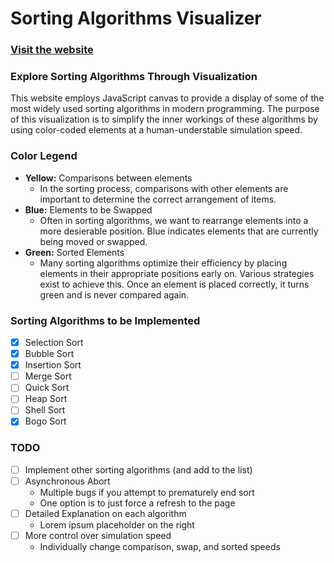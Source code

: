 # Sorting Algorithms Visualizer

### [Visit the website](https://frociac.github.io/Sorting-Algorithms-Visualizer "Sorting Algorithms Visualizer")

### Explore Sorting Algorithms Through Visualization
This website employs JavaScript canvas to provide a display of some of the most widely used sorting algorithms in modern programming. The purpose of this visualization is to simplify the inner workings of these algorithms by using color-coded elements at a human-understable simulation speed.

### Color Legend
- **Yellow:** Comparisons between elements
  - In the sorting process, comparisons with other elements are important to determine the correct arrangement of items.
- **Blue:** Elements to be Swapped
  - Often in sorting algorithms, we want to rearrange elements into a more desierable position. Blue indicates elements that are currently being moved or swapped.
- **Green:** Sorted Elements
  - Many sorting algorithms optimize their efficiency by placing elements in their appropriate positions early on. Various strategies exist to achieve this. Once an element is placed correctly, it turns green and is never compared again.
 
### Sorting Algorithms to be Implemented
- [x] Selection Sort
- [x] Bubble Sort
- [x] Insertion Sort
- [ ] Merge Sort
- [ ] Quick Sort
- [ ] Heap Sort
- [ ] Shell Sort
- [x] Bogo Sort

### TODO
- [ ] Implement other sorting algorithms (and add to the list)
- [ ] Asynchronous Abort
  - Multiple bugs if you attempt to prematurely end sort
  - One option is to just force a refresh to the page
- [ ] Detailed Explanation on each algorithm
  - Lorem ipsum placeholder on the right
- [ ] More control over simulation speed
  - Individually change comparison, swap, and sorted speeds
